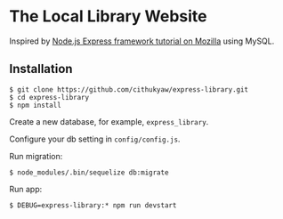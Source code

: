 # The Local Library Website

Inspired by [Node.js Express framework tutorial on Mozilla](https://developer.mozilla.org/en-US/docs/Learn/Server-side/Express_Nodejs/Tutorial_local_library_website) using MySQL.

## Installation

    $ git clone https://github.com/cithukyaw/express-library.git
    $ cd express-library
    $ npm install

Create a new database, for example, `express_library`.

Configure your db setting in `config/config.js`.

Run migration:

    $ node_modules/.bin/sequelize db:migrate

Run app:

    $ DEBUG=express-library:* npm run devstart

